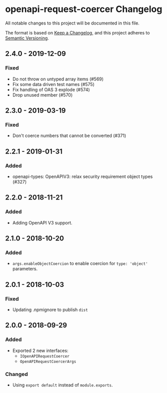 # openapi-request-coercer Changelog
All notable changes to this project will be documented in this file.

The format is based on [Keep a Changelog](https://keepachangelog.com/en/1.0.0/),
and this project adheres to [Semantic Versioning](https://semver.org/spec/v2.0.0.html).

## 2.4.0 - 2019-12-09
### Fixed
* Do not throw on untyped array items (#569)
* Fix some data driven test names (#575)
* Fix handling of OAS 3 explode (#574)
* Drop unused member (#570)

## 2.3.0 - 2019-03-19
### Fixed
- Don't coerce numbers that cannot be converted (#371)

## 2.2.1 - 2019-01-31
### Added
- openapi-types: OpenAPIV3: relax security requirement object types (#327)

## 2.2.0 - 2018-11-21
### Added
- Adding OpenAPI V3 support.

## 2.1.0 - 2018-10-20
### Added
- `args.enableObjectCoercion` to enable coercion for `type: 'object'` parameters.

## 2.0.1 - 2018-10-03
### Fixed
- Updating .npmignore to publish `dist`

## 2.0.0 - 2018-09-29
### Added
- Exported 2 new interfaces:
  - `IOpenAPIRequestCoercer`
  - `OpenAPIRequestCoercerArgs`

### Changed
- Using `export default` instead of `module.exports`.
